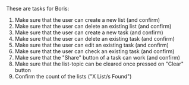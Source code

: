 These are tasks for Boris:
1. Make sure that the user can create a new list (and confirm)
2. Make sure that the user can delete an existing list (and confirm)
3. Make sure that the user can create a new task (and confirm)
4. Make sure that the user can delete an existing task (and confirm)
5. Make sure that the user can edit an existing task (and confirm)
6. Make sure that the user can check an existing task (and confirm)
7. Make sure that the "Share" button of a task can work (and confirm)
8. Make sure that the list-topic can be cleared once pressed on "Clear" button
9. Confirm the count of the lists ("X List/s Found")
